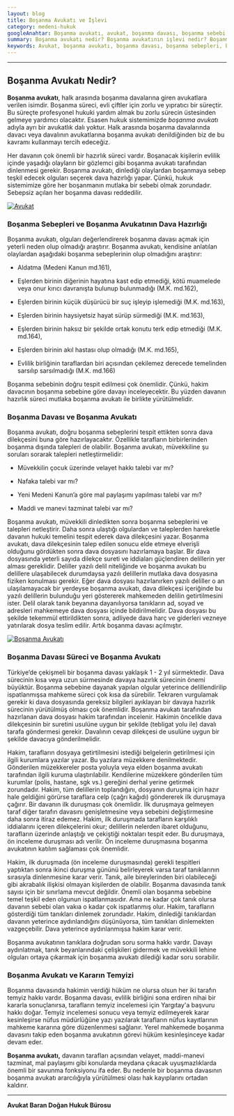 ```yaml
---
layout: blog
title: Boşanma Avukatı ve İşlevi
category: medeni-hukuk
googleAnahtar: Boşanma avukatı, avukat, boşanma davası, boşanma sebebi, boşanma sebepleri, ataköy avukat, bakırköy avukat, istanbul avukat, hukuk bürosu
summary: Boşanma avukatı nedir? Boşanma avukatının işlevi nedir? Boşanma avukatı boşanma davası sürecini nasıl yönetir?Boşanma avukatının boşanma davası sürecindeki faaliyeti anlaşılır bir dille izah edilmeye çalışılmıştır.
keywords: Avukat, boşanma avukatı, boşanma davası, boşanma sebepleri, boşanma sebebi, ataköy avukat, bakırköy avukat, istanbul avukat, hukuk bürosu
---
```


---

## Boşanma Avukatı Nedir?

**Boşanma avukatı**, halk arasında boşanma davalarına giren avukatlara verilen isimdir. Boşanma süreci, evli çiftler için zorlu ve yıpratıcı bir süreçtir. Bu süreçte profesyonel hukuki yardım almak bu zorlu sürecin üstesinden gelmeye yardımcı olacaktır. Esasen hukuk sistemimizde *boşanma avukatı* adıyla ayrı bir avukatlık dalı yoktur. Halk arasında boşanma davalarında davacı veya davalının avukatlarına boşanma avukatı denildiğinden biz de bu kavramı kullanmayı tercih edeceğiz.

Her davanın çok önemli bir hazırlık süreci vardır. Boşanacak kişilerin evlilik içinde yaşadığı olayların bir gözlemci gibi boşanma avukatı tarafından dinlenmesi gerekir. Boşanma avukatı, dinlediği olaylardan boşanmaya sebep teşkil edecek olguları seçerek dava hazırlığı yapar. Çünkü, hukuk sistemimize göre her boşanmanın mutlaka bir sebebi olmak zorundadır. Sebepsiz açılan her boşanma davası reddedilir.

[![Avukat](http://i.hizliresim.com/XoV6m0.jpg)](https://hizliresim.com/XoV6m0)


### Boşanma Sebepleri ve Boşanma Avukatının Dava Hazırlığı



Boşanma avukatı, olguları değerlendirerek boşanma davası açmak için yeterli neden olup olmadığı araştırır. Boşanma avukatı, kendisine anlatılan olaylardan aşağıdaki boşanma sebeplerinin olup olmadığını araştırır:

* Aldatma (Medeni Kanun md.161),

* Eşlerden birinin diğerinin hayatına kast edip etmediği, kötü muamelede veya onur kırıcı davranışta bulunup bulunmadığı (M.K. md.162),

* Eşlerden birinin küçük düşürücü bir suç işleyip işlemediği (M.K. md.163),

* Eşlerden birinin haysiyetsiz hayat sürüp sürmediği (M.K. md.163),

* Eşlerden birinin haksız bir şekilde ortak konutu terk edip etmediği (M.K. md.164),

* Eşlerden birinin akıl hastası olup olmadığı (M.K. md.165),

* Evlilik birliğinin taraflardan biri açısından çekilemez derecede temelinden sarsılıp sarsılmadığı (M.K. md.166)

Boşanma sebebinin doğru tespit edilmesi çok önemlidir. Çünkü, hakim davacının boşanma sebebine göre davayı inceleyecektir. Bu yüzden davanın hazırlık süreci mutlaka boşanma avukatı ile birlikte yürütülmelidir. 

### Boşanma Davası ve Boşanma Avukatı


Boşanma avukatı, doğru boşanma sebeplerini tespit ettikten sonra dava dilekçesini buna göre hazırlayacaktır. Özellikle tarafların birbirlerinden boşanma dışında talepleri de olabilir. Boşanma avukatı, müvekkiline şu soruları sorarak talepleri netleştirmelidir:

* Müvekkilin çocuk üzerinde velayet hakkı talebi var mı?

* Nafaka talebi var mı?

* Yeni Medeni Kanun’a göre mal paylaşımı yapılması talebi var mı?

* Maddi ve manevi tazminat talebi var mı?

Boşanma avukatı, müvekkili dinledikten sonra boşanma sebeplerini ve talepleri netleştirir. Daha sonra ulaştığı olgulardan ve taleplerden hareketle davanın hukuki temelini tespit ederek dava dilekçesini yazar. Boşanma avukatı, dava dilekçesinin talep edilen sonucu elde etmeye elverişli olduğunu gördükten sonra dava dosyasını hazırlamaya başlar. Bir dava dosyasında yeterli sayıda dilekçe sureti ve iddiaları güçlendiren delillerin yer alması gereklidir. Deliller yazılı delil niteliğinde ve boşanma avukatı bu delillere ulaşabilecek durumdaysa yazılı delillerin mutlaka dava dosyasına fiziken konulması gerekir. Eğer dava dosyası hazırlanırken yazılı deliller o an ulaşılamayacak bir yerdeyse boşanma avukatı, dava dilekçesi içeriğinde bu yazılı delillerin bulunduğu yeri göstererek mahkemeden delilin getirtilmesini ister. Delil olarak tanık beyanına dayanılıyorsa tanıkların ad, soyad ve adresleri mahkemeye dava dosyası içinde bildirilmelidir. Dava dosyası bu şekilde tekemmül ettirildikten sonra, adliyede dava harç ve giderleri vezneye yatırılarak dosya teslim edilir. Artık boşanma davası açılmıştır.


[![Boşanma Avukatı](http://i.hizliresim.com/L4kDz0.jpg)](https://hizliresim.com/L4kDz0)

### Boşanma Davası Süreci ve Boşanma Avukatı



Türkiye’de çekişmeli bir boşanma davası yaklaşık 1 -  2 yıl sürmektedir. Dava sürecinin kısa veya uzun sürmesinde davaya hazırlık sürecinin önemi büyüktür. Boşanma sebebine dayanak yapılan olgular yeterince delillendirilip ispatlanmışsa mahkeme süreci çok kısa da sürebilir. Tekraren vurgulamak gerekir ki dava dosyasında gereksiz bilgileri ayıklayan bir davaya hazırlık sürecinin yürütülmüş olması çok önemlidir. Boşanma avukatı tarafından hazırlanan dava dosyası hakim tarafından incelenir. Hakimin öncelikle dava dilekçesinin bir suretini usulüne uygun bir şekilde (tebligat yolu ile) davalı tarafa göndermesi gerekir. Davalının cevap dilekçesi de usulüne uygun bir şekilde davacıya gönderilmelidir. 

Hakim, tarafların dosyaya getirtilmesini istediği belgelerin getirilmesi için ilgili kurumlara yazılar yazar. Bu yazılara müzekkere denilmektedir. Gönderilen müzekkereler posta yoluyla veya elden boşanma avukatı tarafından ilgili kuruma ulaştırılabilir.  Kendilerine müzekkere gönderilen tüm kurumlar (polis, hastane, sgk vs.) gereğini derhal yerine getirmek zorundadır. Hakim, tüm delillerin toplandığını, dosyanın duruşma için hazır hale geldiğini görürse taraflara celp (çağrı kağıdı) göndererek ilk duruşmaya çağırır. Bir davanın ilk duruşması çok önemlidir. İlk duruşmaya gelmeyen taraf diğer tarafın davasını genişletmesine veya sebebini değiştirmesine daha sonra itiraz edemez. Hakim, ilk duruşmada tarafların karşılıklı iddialarını içeren dilekçelerini okur; delillerin nelerden ibaret olduğunu, tarafların üzerinde anlaştığı ve çekiştiği noktaları tespit eder. Bu duruşmaya, ön inceleme duruşması adı verilir. Ön inceleme duruşmasına boşanma avukatının katılım sağlaması çok önemlidir.
	
Hakim, ilk duruşmada (ön inceleme duruşmasında) gerekli tespitleri yaptıktan sonra ikinci duruşma gününü belirleyerek varsa taraf tanıklarının sırasıyla dinlenmesine karar verir. Tanık, aile bireylerinden biri olabileceği gibi akrabalık ilişkisi olmayan kişilerden de olabilir.  Boşanma davasında tanık sayısı için bir sınırlama mevcut değildir. Önemli olan boşanma sebebine temel teşkil eden olgunun ispatlanmasıdır. Ama ne kadar çok tanık olursa davanın sebebi olan vakıa o kadar çok ispatlanmış olur. Hakim, tarafların gösterdiği tüm tanıkları dinlemek zorundadır. Hakim, dinlediği tanıklardan davanın yeterince aydınlandığını düşünüyorsa, tüm tanıkları dinlemekten vazgeçebilir. Dava yeterince aydınlanmışsa hakim karar verir.

Boşanma avukatının tanıklara doğrudan soru sorma hakkı vardır. Davayı aydınlatmak, tanık beyanlarındaki çelişkileri gidermek ve müvekkili lehine olguları ortaya çıkarmak için boşanma avukatı dilediği kadar soru sorabilir.

### Boşanma Avukatı ve Kararın Temyizi

Boşanma davasında hakimin verdiği hüküm ne olursa olsun her iki tarafın temyiz hakkı vardır. Boşanma davası, evlilik birliğini sona erdiren nihai bir kararla sonuçlanırsa, tarafların temyiz incelemesi için Yargıtay'a başvuru hakkı doğar. Temyiz incelemesi sonucu veya temyiz edilmeyerek karar kesinleşirse nüfus müdürlüğüne yazı yazılarak tarafların nüfus kayıtlarının mahkeme kararına göre düzenlenmesi sağlanır. Yerel mahkemede boşanma davasını takip eden boşanma avukatının görevi hüküm kesinleşinceye kadar devam eder.

**Boşanma avukatı,** davanın tarafları açısından velayet, maddi-manevi tazminat, mal paylaşımı gibi konularda meydana çıkacak uyuşmazlıklarda önemli bir savunma fonksiyonu ifa eder. Bu nedenle bir boşanma davasının boşanma avukatı ararcılığıyla yürütülmesi olası hak kayıplarını ortadan kaldırır.


______________________________________________________________________________________________________________________________________

**Avukat Baran Doğan Hukuk Bürosu**




